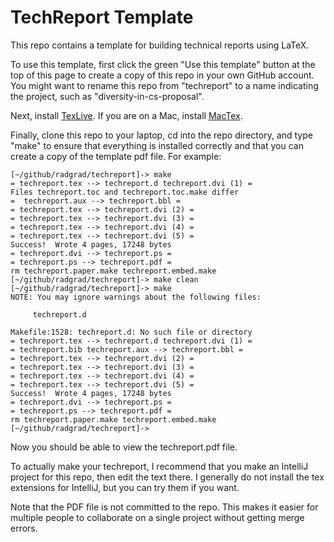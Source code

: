 # TechReport Template

This repo contains a template for building technical reports using LaTeX.

To use this template, first click the green "Use this template" button at the top of this page to create a copy of this repo in your own GitHub account.   You might want to rename this repo from "techreport" to a name indicating the project, such as "diversity-in-cs-proposal".

Next, install [TexLive](https://www.tug.org/texlive/). If you are on a Mac, install [MacTex](https://www.tug.org/mactex/).

Finally, clone this repo to your laptop, cd into the repo directory, and type "make" to ensure that everything is installed correctly and that you can create a copy of the template pdf file. For example:

```
[~/github/radgrad/techreport]-> make
= techreport.tex --> techreport.d techreport.dvi (1) =
Files techreport.toc and techreport.toc.make differ
=  techreport.aux --> techreport.bbl =
= techreport.tex --> techreport.dvi (2) =
= techreport.tex --> techreport.dvi (3) =
= techreport.tex --> techreport.dvi (4) =
= techreport.tex --> techreport.dvi (5) =
Success!  Wrote 4 pages, 17248 bytes
= techreport.dvi --> techreport.ps =
= techreport.ps --> techreport.pdf =
rm techreport.paper.make techreport.embed.make
[~/github/radgrad/techreport]-> make clean
[~/github/radgrad/techreport]-> make
NOTE: You may ignore warnings about the following files:

     techreport.d

Makefile:1528: techreport.d: No such file or directory
= techreport.tex --> techreport.d techreport.dvi (1) =
= techreport.bib techreport.aux --> techreport.bbl =
= techreport.tex --> techreport.dvi (2) =
= techreport.tex --> techreport.dvi (3) =
= techreport.tex --> techreport.dvi (4) =
= techreport.tex --> techreport.dvi (5) =
Success!  Wrote 4 pages, 17248 bytes
= techreport.dvi --> techreport.ps =
= techreport.ps --> techreport.pdf =
rm techreport.paper.make techreport.embed.make
[~/github/radgrad/techreport]->
```

Now you should be able to view the techreport.pdf file.

To actually make your techreport, I recommend that you make an IntelliJ project for this repo, then edit the text there. I generally do not install the tex extensions for IntelliJ, but you can try them if you want.

Note that the PDF file is not committed to the repo.  This makes it easier for multiple people to collaborate on a single project without getting merge errors.
